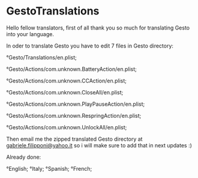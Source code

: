# GestoTranslations

Hello fellow translators,
first of all thank you so much for translating Gesto into your language.

In oder to translate Gesto you have to edit 7 files in Gesto directory:

°Gesto/Translations/en.plist;

°Gesto/Actions/com.unknown.BatteryAction/en.plist;

°Gesto/Actions/com.unknown.CCAction/en.plist;

°Gesto/Actions/com.unknown.CloseAll/en.plist;

°Gesto/Actions/com.unknown.PlayPauseAction/en.plist;

°Gesto/Actions/com.unknown.RespringAction/en.plist;

°Gesto/Actions/com.unknown.UnlockAll/en.plist;


Then email me the zipped translated Gesto directory at gabriele.filipponi@yahoo.it so i will make sure to add that in next updates :)

Already done:

°English;
°Italy;
°Spanish;
°French;
